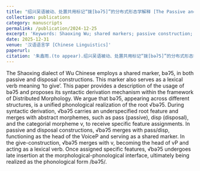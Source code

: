 ```yaml
---
title: "绍兴吴语被动、处置共用标记“拨[bəʔ5]”的分布式形态学解释 [The Passive and Disposal Shared Marker bəʔ5 in Shaoxing Wu：A Distributed Morphology Explanation](accapted)"
collection: publications
category: manuscripts
permalink: /publication/2024-12-25
excerpt: 'Keywords: Shaoxing Wu; shared markers; passive construction; disposal construction; Distributed Morphology'
date: 2025-12-31
venue: '汉语语言学 [Chinese Linguistics]'
paperurl:
citation: '朱鑫雨.(to appear).绍兴吴语被动、处置共用标记“拨[bəʔ5]”的分布式形态学解释.汉语语言学.'
---
```


The Shaoxing dialect of Wu Chinese employs a shared marker, bəʔ5, in both passive and disposal constructions. This marker also serves as a lexical verb meaning ‘to give’. This paper provides a description of the usage of bəʔ5 and proposes its syntactic derivation mechanism within the framework of Distributed Morphology. We argue that bəʔ5, appearing across different structures, is a unified phonological realization of the root √bəʔ5. During syntactic derivation, √bəʔ5 carries an underspecified root feature and merges with abstract morphemes, such as pass (passive), disp (disposal), and the categorial morpheme v, to receive specific feature assignments. In passive and disposal constructions, √bəʔ5 merges with pass/disp, functioning as the head of the VoiceP and serving as a shared marker. In the give-construction, √bəʔ5 merges with v, becoming the head of vP and acting as a lexical verb. Once assigned specific features, √bəʔ5 undergoes late insertion at the morphological-phonological interface, ultimately being realized as the phonological form /bəʔ5/.
